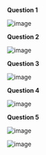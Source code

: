 **Question 1**

![image](https://github.com/r1skkam/Some-cheatsheets-notes-and-resources-for-AWS-Certified-Security-Specialty-SCS-C01/assets/58542375/a27fb07c-b180-4505-940d-9127aaeb6954)

**Question 2**

![image](https://github.com/r1skkam/Some-cheatsheets-notes-and-resources-for-AWS-Certified-Security-Specialty-SCS-C01/assets/58542375/b138545c-5b5b-4019-a908-83f9dc960e27)

**Question 3**

![image](https://github.com/r1skkam/Some-cheatsheets-notes-and-resources-for-AWS-Certified-Security-Specialty-SCS-C01/assets/58542375/e68121b3-61e7-440c-b02c-335547b6d412)

**Question 4**

![image](https://github.com/r1skkam/Some-cheatsheets-notes-and-resources-for-AWS-Certified-Security-Specialty-SCS-C01/assets/58542375/93f0f02a-314a-4049-a569-6cc1032fefa7)

**Question 5**

![image](https://github.com/r1skkam/Some-cheatsheets-notes-and-resources-for-AWS-Certified-Security-Specialty-SCS-C01/assets/58542375/b536116b-9e35-4c22-be8e-0f0a59834ac5)

![image](https://github.com/r1skkam/Some-cheatsheets-notes-and-resources-for-AWS-Certified-Security-Specialty-SCS-C01/assets/58542375/c98d3503-ec06-4927-aa42-779b1de0d624)
